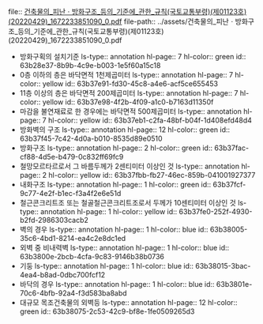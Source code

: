 file:: [건축물의_피난ㆍ방화구조_등의_기준에_관한_규칙(국토교통부령)(제01123호)(20220429)_1672233851090_0.pdf](../assets/건축물의_피난ㆍ방화구조_등의_기준에_관한_규칙(국토교통부령)(제01123호)(20220429)_1672233851090_0.pdf)
file-path:: ../assets/건축물의_피난ㆍ방화구조_등의_기준에_관한_규칙(국토교통부령)(제01123호)(20220429)_1672233851090_0.pdf

- 방화구획의 설치기준
  ls-type:: annotation
  hl-page:: 7
  hl-color:: green
  id:: 63b28e37-8b9b-4c9e-b003-1e5f60a15c18
- 0층 이하의 층은 바닥면적 1천제곱미터
  ls-type:: annotation
  hl-page:: 7
  hl-color:: yellow
  id:: 63b37e91-fd30-45c8-a4e6-acf5ce655453
- 11층 이상의 층은 바닥면적 200제곱미터
  ls-type:: annotation
  hl-page:: 7
  hl-color:: yellow
  id:: 63b37e98-4f2b-4f09-a1c0-b7163d11350f
- 마감을 불연재료로 한 경우에는 바닥면적 500제곱미터
  ls-type:: annotation
  hl-page:: 7
  hl-color:: yellow
  id:: 63b37eb1-c2fa-48bf-b04f-1d408efd48d4
- 방화벽의 구조
  ls-type:: annotation
  hl-page:: 12
  hl-color:: green
  id:: 63b37f45-7c42-4d0a-b010-8535d89e0510
- 방화구조
  ls-type:: annotation
  hl-page:: 2
  hl-color:: green
  id:: 63b37fac-cf88-4d5e-b479-0c832ff69fc9
- 철망모르타르로서 그 바름두께가 2센티미터 이상인 것
  ls-type:: annotation
  hl-page:: 2
  hl-color:: yellow
  id:: 63b37fbb-fb27-46ec-859b-041001927377
- 내화구조
  ls-type:: annotation
  hl-page:: 1
  hl-color:: green
  id:: 63b37fcf-9c77-4e2f-b1ec-f3a4f2e6e51d
- 철근콘크리트조 또는 철골철근콘크리트조로서 두께가 10센티미터 이상인 것
  ls-type:: annotation
  hl-page:: 1
  hl-color:: yellow
  id:: 63b37fe0-252f-4930-b2fd-2986303cacb2
- 벽의 경우
  ls-type:: annotation
  hl-page:: 1
  hl-color:: blue
  id:: 63b38005-35c6-4bd1-8214-ea4c2e8dc1ed
- 외벽 중 비내력벽
  ls-type:: annotation
  hl-page:: 1
  hl-color:: blue
  id:: 63b3800e-2bcb-4cfa-9c83-9146b38b0736
- 기둥
  ls-type:: annotation
  hl-page:: 1
  hl-color:: blue
  id:: 63b38015-3bac-4ea4-b8ad-0dbc700fcf12
- 바닥의 경우
  ls-type:: annotation
  hl-page:: 1
  hl-color:: blue
  id:: 63b3801e-70c6-4bfb-92a4-f3d583ba8abd
- 대규모 목조건축물의 외벽등
  ls-type:: annotation
  hl-page:: 12
  hl-color:: green
  id:: 63b38075-2c53-42c9-bf8e-1fe0509265d3